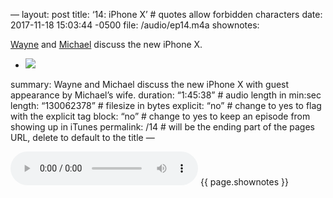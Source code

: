 —
layout: post
title: ‘14: iPhone X’ # quotes allow forbidden characters
date: 2017-11-18 15:03:44 -0500
file: /audio/ep14.m4a
shownotes: <p><a href=“https://twitter.com/waynehartman/“>Wayne</a> and <a href=“https://twitter.com/LK64076007A/“>Michael</a> discuss the new iPhone X.</p><p><ul><li><img src=“/recursion/images/iPhoneXlockscreen.png”></li></ul></p>
summary: Wayne and Michael discuss the new iPhone X with guest appearance by Michael’s wife.
duration: “1:45:38” # audio length in min:sec
length: “130062378” # filesize in bytes
explicit: “no” # change to yes to flag with the explicit tag
block: “no” # change to yes to keep an episode from showing up in iTunes
permalink: /14 # will be the ending part of the pages URL, delete to default to the title
—

<audio controls>
<source src=“{{site.url}}{{site.baseurl}}{{ page.file }}” type=“audio/x-m4a”>
Your browser does not support the audio element.
</audio>
{{ page.shownotes }}